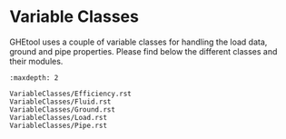 # Variable Classes

GHEtool uses a couple of variable classes for handling the load data, ground and pipe properties.
Please find below the different classes and their modules.

```{toctree}
:maxdepth: 2

VariableClasses/Efficiency.rst
VariableClasses/Fluid.rst
VariableClasses/Ground.rst
VariableClasses/Load.rst
VariableClasses/Pipe.rst
```